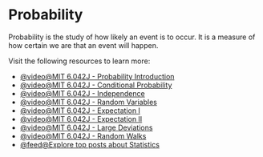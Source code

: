 # Probability

Probability is the study of how likely an event is to occur. It is a measure of how certain we are that an event will happen.

Visit the following resources to learn more:

- [@video@MIT 6.042J - Probability Introduction](https://www.youtube.com/watch?v=SmFwFdESMHI\&index=18\&list=PLB7540DEDD482705B)
- [@video@MIT 6.042J - Conditional Probability](https://www.youtube.com/watch?v=E6FbvM-FGZ8\&index=19\&list=PLB7540DEDD482705B)
- [@video@MIT 6.042J - Independence](https://www.youtube.com/watch?v=l1BCv3qqW4A\&index=20\&list=PLB7540DEDD482705B)
- [@video@MIT 6.042J - Random Variables](https://www.youtube.com/watch?v=MOfhhFaQdjw\&list=PLB7540DEDD482705B\&index=21)
- [@video@MIT 6.042J - Expectation I](https://www.youtube.com/watch?v=gGlMSe7uEkA\&index=22\&list=PLB7540DEDD482705B)
- [@video@MIT 6.042J - Expectation II](https://www.youtube.com/watch?v=oI9fMUqgfxY\&index=23\&list=PLB7540DEDD482705B)
- [@video@MIT 6.042J - Large Deviations](https://www.youtube.com/watch?v=q4mwO2qS2z4\&index=24\&list=PLB7540DEDD482705B)
- [@video@MIT 6.042J - Random Walks](https://www.youtube.com/watch?v=56iFMY8QW2k\&list=PLB7540DEDD482705B\&index=25)
- [@feed@Explore top posts about Statistics](https://app.daily.dev/tags/statistics?ref=roadmapsh)
